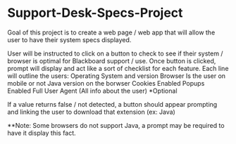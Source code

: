 # Support-Desk-Specs-Project

Goal of this project is to create a web page / web app that will allow the user to have their system specs displayed.

User will be instructed to click on a button to check to see if their system / browser is optimal for Blackboard support / use. 
Once button is clicked, prompt will display and act like a sort of checklist for each feature.
Each line will outline the users:
  Operating System and version
  Browser 
  Is the user on mobile or not
  Java version on the borwser
  Cookies Enabled
  Popups Enabled
  Full User Agent (All info about the user) *Optional 
  
If a value returns false / not detected, a button should appear prompting and linking the user to download that extension (ex: Java)

**Note: Some browsers do not support Java, a prompt may be required to have it display this fact.
